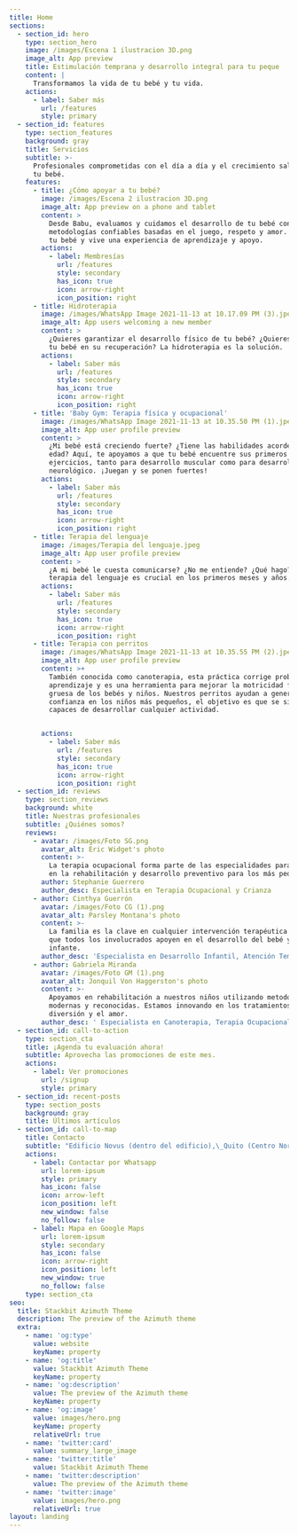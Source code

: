 ```yaml
---
title: Home
sections:
  - section_id: hero
    type: section_hero
    image: /images/Escena 1 ilustracion 3D.png
    image_alt: App preview
    title: Estimulación temprana y desarrollo integral para tu peque
    content: |
      Transformamos la vida de tu bebé y tu vida.
    actions:
      - label: Saber más
        url: /features
        style: primary
  - section_id: features
    type: section_features
    background: gray
    title: Servicios
    subtitle: >-
      Profesionales comprometidas con el día a día y el crecimiento saludable de
      tu bebé.
    features:
      - title: ¿Cómo apoyar a tu bebé?
        image: /images/Escena 2 ilustracion 3D.png
        image_alt: App preview on a phone and tablet
        content: >
          Desde Babu, evaluamos y cuidamos el desarrollo de tu bebé con
          metodologías confiables basadas en el juego, respeto y amor. Ven con
          tu bebé y vive una experiencia de aprendizaje y apoyo.
        actions:
          - label: Membresías
            url: /features
            style: secondary
            has_icon: true
            icon: arrow-right
            icon_position: right
      - title: Hidroterapia
        image: /images/WhatsApp Image 2021-11-13 at 10.17.09 PM (3).jpeg
        image_alt: App users welcoming a new member
        content: >
          ¿Quieres garantizar el desarrollo físico de tu bebé? ¿Quieres apoyar a
          tu bebé en su recuperación? La hidroterapia es la solución.
        actions:
          - label: Saber más
            url: /features
            style: secondary
            has_icon: true
            icon: arrow-right
            icon_position: right
      - title: 'Baby Gym: Terapia física y ocupacional'
        image: /images/WhatsApp Image 2021-11-13 at 10.35.50 PM (1).jpeg
        image_alt: App user profile preview
        content: >
          ¿Mi bebé está creciendo fuerte? ¿Tiene las habilidades acorde a su
          edad? Aquí, te apoyamos a que tu bebé encuentre sus primeros
          ejercicios, tanto para desarrollo muscular como para desarrollo
          neurológico. ¡Juegan y se ponen fuertes!
        actions:
          - label: Saber más
            url: /features
            style: secondary
            has_icon: true
            icon: arrow-right
            icon_position: right
      - title: Terapia del lenguaje
        image: /images/Terapia del lenguaje.jpeg
        image_alt: App user profile preview
        content: >
          ¿A mi bebé le cuesta comunicarse? ¿No me entiende? ¿Qué hago? La
          terapia del lenguaje es crucial en los primeros meses y años.
        actions:
          - label: Saber más
            url: /features
            style: secondary
            has_icon: true
            icon: arrow-right
            icon_position: right
      - title: Terapia con perritos
        image: /images/WhatsApp Image 2021-11-13 at 10.35.55 PM (2).jpeg
        image_alt: App user profile preview
        content: >+
          También conocida como canoterapia, esta práctica corrige problemas de
          aprendizaje y es una herramienta para mejorar la motricidad fina y
          gruesa de los bebés y niños. Nuestros perritos ayudan a generar
          confianza en los niños más pequeños, el objetivo es que se sientan
          capaces de desarrollar cualquier actividad.


        actions:
          - label: Saber más
            url: /features
            style: secondary
            has_icon: true
            icon: arrow-right
            icon_position: right
  - section_id: reviews
    type: section_reviews
    background: white
    title: Nuestras profesionales
    subtitle: ¿Quiénes somos?
    reviews:
      - avatar: /images/Foto SG.png
        avatar_alt: Eric Widget's photo
        content: >-
          La terapia ocupacional forma parte de las especialidades para apoyar
          en la rehabilitación y desarrollo preventivo para los más pequeños.
        author: Stephanie Guerrero
        author_desc: Especialista en Terapia Ocupacional y Crianza
      - author: Cinthya Guerrón
        avatar: /images/Foto CG (1).png
        avatar_alt: Parsley Montana's photo
        content: >-
          La familia es la clave en cualquier intervención terapéutica. Cuidamos
          que todos los involucrados apoyen en el desarrollo del bebé y del
          infante.
        author_desc: 'Especialista en Desarrollo Infantil, Atención Temprana y Fisioterapia'
      - author: Gabriela Miranda
        avatar: /images/Foto GM (1).png
        avatar_alt: Jonquil Von Haggerston's photo
        content: >-
          Apoyamos en rehabilitación a nuestros niños utilizando metodologías
          modernas y reconocidas. Estamos innovando en los tratamientos desde la
          diversión y el amor.
        author_desc: ' Especialista en Canoterapia, Terapia Ocupacional y Gestión Clínica Infantil'
  - section_id: call-to-action
    type: section_cta
    title: ¡Agenda tu evaluación ahora!
    subtitle: Aprovecha las promociones de este mes.
    actions:
      - label: Ver promociones
        url: /signup
        style: primary
  - section_id: recent-posts
    type: section_posts
    background: gray
    title: Últimos artículos
  - section_id: call-to-map
    title: Contacto
    subtitle: "Edificio Novus (dentro del edificio),\_Quito (Centro Norte), Ecuador.\_ \_ Dirección: Av. 6 de Diciembre y Luis Cordero\_ \_ \_ \_ \_ \_ \_ \_ \_ \_ \_ \_ \_ \_ \_ \_ \_ \_ \_ \_ \_ \_ \_ \_ \_ \_ \_ \_ \_ Telf.\_ (+593) 098 414 0004"
    actions:
      - label: Contactar por Whatsapp
        url: lorem-ipsum
        style: primary
        has_icon: false
        icon: arrow-left
        icon_position: left
        new_window: false
        no_follow: false
      - label: Mapa en Google Maps
        url: lorem-ipsum
        style: secondary
        has_icon: false
        icon: arrow-right
        icon_position: left
        new_window: true
        no_follow: false
    type: section_cta
seo:
  title: Stackbit Azimuth Theme
  description: The preview of the Azimuth theme
  extra:
    - name: 'og:type'
      value: website
      keyName: property
    - name: 'og:title'
      value: Stackbit Azimuth Theme
      keyName: property
    - name: 'og:description'
      value: The preview of the Azimuth theme
      keyName: property
    - name: 'og:image'
      value: images/hero.png
      keyName: property
      relativeUrl: true
    - name: 'twitter:card'
      value: summary_large_image
    - name: 'twitter:title'
      value: Stackbit Azimuth Theme
    - name: 'twitter:description'
      value: The preview of the Azimuth theme
    - name: 'twitter:image'
      value: images/hero.png
      relativeUrl: true
layout: landing
---
```

